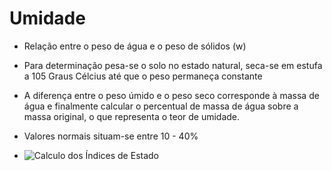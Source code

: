 # Umidade

 - Relação entre o peso de água e o peso de sólidos (w)
 - Para determinação pesa-se o solo no estado natural, seca-se em estufa a 105 Graus Célcius até que o peso permaneça constante
 - A diferença entre o peso úmido e o peso seco corresponde à massa de água e finalmente calcular o percentual de massa de água sobre a massa original, o que representa o teor de umidade.
 - Valores normais situam-se entre 10 - 40%

 - ![Calculo dos Índices de Estado](calculo_dos_indices_de_estado.png)
